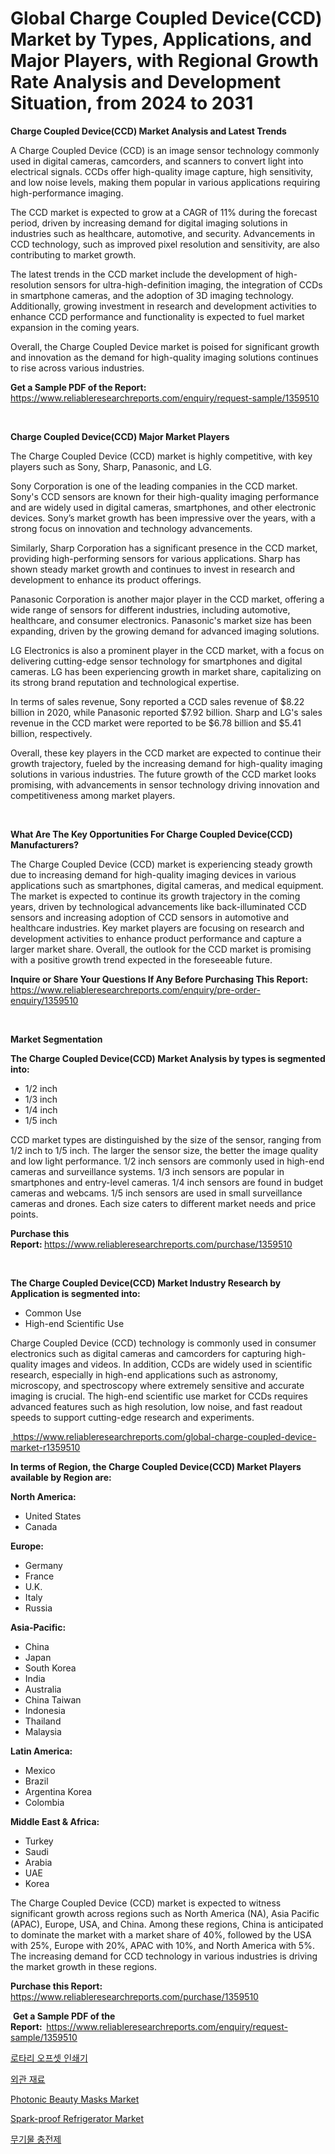 <p><h1>Global Charge Coupled Device(CCD) Market by Types, Applications, and Major Players, with Regional Growth Rate Analysis and Development Situation, from 2024 to 2031</h1></p><p><strong>Charge Coupled Device(CCD) Market Analysis and Latest Trends</strong></p>
<p><p>A Charge Coupled Device (CCD) is an image sensor technology commonly used in digital cameras, camcorders, and scanners to convert light into electrical signals. CCDs offer high-quality image capture, high sensitivity, and low noise levels, making them popular in various applications requiring high-performance imaging.</p><p>The CCD market is expected to grow at a CAGR of 11% during the forecast period, driven by increasing demand for digital imaging solutions in industries such as healthcare, automotive, and security. Advancements in CCD technology, such as improved pixel resolution and sensitivity, are also contributing to market growth.</p><p>The latest trends in the CCD market include the development of high-resolution sensors for ultra-high-definition imaging, the integration of CCDs in smartphone cameras, and the adoption of 3D imaging technology. Additionally, growing investment in research and development activities to enhance CCD performance and functionality is expected to fuel market expansion in the coming years.</p><p>Overall, the Charge Coupled Device market is poised for significant growth and innovation as the demand for high-quality imaging solutions continues to rise across various industries.</p></p>
<p><strong>Get a Sample PDF of the Report:&nbsp;</strong> <a href="https://www.reliableresearchreports.com/enquiry/request-sample/1359510">https://www.reliableresearchreports.com/enquiry/request-sample/1359510</a></p>
<p>&nbsp;</p>
<p><strong>Charge Coupled Device(CCD) Major Market Players</strong></p>
<p><p>The Charge Coupled Device (CCD) market is highly competitive, with key players such as Sony, Sharp, Panasonic, and LG. </p><p>Sony Corporation is one of the leading companies in the CCD market. Sony's CCD sensors are known for their high-quality imaging performance and are widely used in digital cameras, smartphones, and other electronic devices. Sony’s market growth has been impressive over the years, with a strong focus on innovation and technology advancements.</p><p>Similarly, Sharp Corporation has a significant presence in the CCD market, providing high-performing sensors for various applications. Sharp has shown steady market growth and continues to invest in research and development to enhance its product offerings.</p><p>Panasonic Corporation is another major player in the CCD market, offering a wide range of sensors for different industries, including automotive, healthcare, and consumer electronics. Panasonic's market size has been expanding, driven by the growing demand for advanced imaging solutions.</p><p>LG Electronics is also a prominent player in the CCD market, with a focus on delivering cutting-edge sensor technology for smartphones and digital cameras. LG has been experiencing growth in market share, capitalizing on its strong brand reputation and technological expertise.</p><p>In terms of sales revenue, Sony reported a CCD sales revenue of $8.22 billion in 2020, while Panasonic reported $7.92 billion. Sharp and LG's sales revenue in the CCD market were reported to be $6.78 billion and $5.41 billion, respectively.</p><p>Overall, these key players in the CCD market are expected to continue their growth trajectory, fueled by the increasing demand for high-quality imaging solutions in various industries. The future growth of the CCD market looks promising, with advancements in sensor technology driving innovation and competitiveness among market players.</p></p>
<p>&nbsp;</p>
<p><strong>What Are The Key Opportunities For Charge Coupled Device(CCD) Manufacturers?</strong></p>
<p><p>The Charge Coupled Device (CCD) market is experiencing steady growth due to increasing demand for high-quality imaging devices in various applications such as smartphones, digital cameras, and medical equipment. The market is expected to continue its growth trajectory in the coming years, driven by technological advancements like back-illuminated CCD sensors and increasing adoption of CCD sensors in automotive and healthcare industries. Key market players are focusing on research and development activities to enhance product performance and capture a larger market share. Overall, the outlook for the CCD market is promising with a positive growth trend expected in the foreseeable future.</p></p>
<p><strong>Inquire or Share Your Questions If Any Before Purchasing This Report:</strong> <a href="https://www.reliableresearchreports.com/enquiry/pre-order-enquiry/1359510">https://www.reliableresearchreports.com/enquiry/pre-order-enquiry/1359510</a></p>
<p>&nbsp;</p>
<p><strong>Market Segmentation</strong></p>
<p><strong>The Charge Coupled Device(CCD) Market Analysis by types is segmented into:</strong></p>
<p><ul><li>1/2 inch</li><li>1/3 inch</li><li>1/4 inch</li><li>1/5 inch</li></ul></p>
<p><p>CCD market types are distinguished by the size of the sensor, ranging from 1/2 inch to 1/5 inch. The larger the sensor size, the better the image quality and low light performance. 1/2 inch sensors are commonly used in high-end cameras and surveillance systems. 1/3 inch sensors are popular in smartphones and entry-level cameras. 1/4 inch sensors are found in budget cameras and webcams. 1/5 inch sensors are used in small surveillance cameras and drones. Each size caters to different market needs and price points.</p></p>
<p><strong>Purchase this Report:&nbsp;</strong><a href="https://www.reliableresearchreports.com/purchase/1359510">https://www.reliableresearchreports.com/purchase/1359510</a></p>
<p>&nbsp;</p>
<p><strong>The Charge Coupled Device(CCD) Market Industry Research by Application is segmented into:</strong></p>
<p><ul><li>Common Use</li><li>High-end Scientific Use</li></ul></p>
<p><p>Charge Coupled Device (CCD) technology is commonly used in consumer electronics such as digital cameras and camcorders for capturing high-quality images and videos. In addition, CCDs are widely used in scientific research, especially in high-end applications such as astronomy, microscopy, and spectroscopy where extremely sensitive and accurate imaging is crucial. The high-end scientific use market for CCDs requires advanced features such as high resolution, low noise, and fast readout speeds to support cutting-edge research and experiments.</p></p>
<p><a href="https://www.reliableresearchreports.com/global-charge-coupled-device-market-r1359510">&nbsp;https://www.reliableresearchreports.com/global-charge-coupled-device-market-r1359510</a></p>
<p><strong>In terms of Region, the Charge Coupled Device(CCD) Market Players available by Region are:</strong></p>
<p>
    <p> <strong> North America: </strong>
        <ul>
            <li>United States</li>
            <li>Canada</li>
        </ul>
        </p> 
    <p> <strong> Europe: </strong>
        <ul>
            <li>Germany</li>
            <li>France</li>
            <li>U.K.</li>
            <li>Italy</li>
            <li>Russia</li>
        </ul>
        </p> 
    <p> <strong> Asia-Pacific: </strong>
        <ul>
            <li>China</li>
            <li>Japan</li>
            <li>South Korea</li>
            <li>India</li>
            <li>Australia</li>
            <li>China Taiwan</li>
            <li>Indonesia</li>
            <li>Thailand</li>
            <li>Malaysia</li>
        </ul>
        </p> 
    <p> <strong> Latin America: </strong>
        <ul>
            <li>Mexico</li>
            <li>Brazil</li>
            <li>Argentina Korea</li>
            <li>Colombia</li>
        </ul>
        </p> 
    <p> <strong> Middle East & Africa: </strong>
        <ul>
            <li>Turkey</li>
            <li>Saudi</li>
            <li>Arabia</li>
            <li>UAE</li>
            <li>Korea</li>
        </ul>
    </p>
    </p>
<p><p>The Charge Coupled Device (CCD) market is expected to witness significant growth across regions such as North America (NA), Asia Pacific (APAC), Europe, USA, and China. Among these regions, China is anticipated to dominate the market with a market share of 40%, followed by the USA with 25%, Europe with 20%, APAC with 10%, and North America with 5%. The increasing demand for CCD technology in various industries is driving the market growth in these regions.</p></p>
<p><strong>Purchase this Report: </strong><a href="https://www.reliableresearchreports.com/purchase/1359510">https://www.reliableresearchreports.com/purchase/1359510</a></p>
<p>&nbsp;<strong>Get a Sample PDF of the Report:&nbsp;&nbsp;</strong><a href="https://www.reliableresearchreports.com/enquiry/request-sample/1359510">https://www.reliableresearchreports.com/enquiry/request-sample/1359510</a></p>
<p><strong></strong></p>
<p><p><a href="https://medium.com/@ukaszduda1/%EB%A1%9C%ED%84%B0%EB%A6%AC-%EC%98%A4%ED%94%84%EC%85%8B-%EC%9D%B8%EC%87%84%EA%B8%B0-%EC%8B%9C%EC%9E%A5-%EC%A0%90%EC%9C%A0%EC%9C%A8-%EB%B0%8F-%EC%8B%A0%EA%B7%9C-%ED%8A%B8%EB%A0%8C%EB%93%9C-%EB%B6%84%EC%84%9D-%EC%A2%85%EB%A5%98-%EC%9D%91%EC%9A%A9-%EC%B5%9C%EC%A2%85-%EC%82%AC%EC%9A%A9-%EB%B0%8F-2024%EB%85%84%EB%B6%80%ED%84%B0-2031%EB%85%84%EA%B9%8C%EC%A7%80%EC%9D%98-%EC%98%88%EC%B8%A1%EC%9D%84-%EC%A4%91%EC%8B%AC%EC%9C%BC%EB%A1%9C-e7917422c1ca">로타리 오프셋 인쇄기</a></p><p><a href="https://github.com/mofijurk071/Market-Research-Report-List-1/blob/main/9706976157091.md">외관 재료</a></p><p><a href="https://github.com/anggakarna133/Market-Research-Report-List-1/blob/main/photonic-beauty-masks-market.md">Photonic Beauty Masks Market</a></p><p><a href="https://github.com/mateobossinovero/Market-Research-Report-List-1/blob/main/spark-proof-refrigerator-market.md">Spark-proof Refrigerator Market</a></p><p><a href="https://github.com/alfitoms13/Market-Research-Report-List-1/blob/main/1241594157090.md">무기물 충전제</a></p></p>